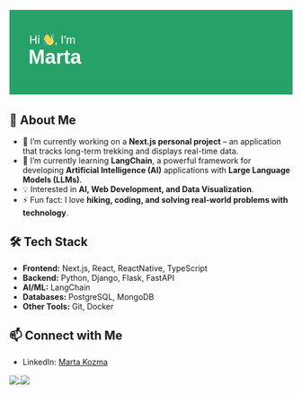 ![Bannière de mon profil GitHub](header.png)

## 🚀 About Me  
- 🔭 I’m currently working on a **Next.js personal project** – an application that tracks long-term trekking and displays real-time data.  
- 🌱 I’m currently learning **LangChain**, a powerful framework for developing **Artificial Intelligence (AI)** applications with **Large Language Models (LLMs)**.  
- 💡 Interested in **AI, Web Development, and Data Visualization**.  
- ⚡ Fun fact: I love **hiking, coding, and solving real-world problems with technology**.

  
## 🛠 Tech Stack  
- **Frontend:** Next.js, React, ReactNative, TypeScript  
- **Backend:** Python, Django, Flask, FastAPI
- **AI/ML:** LangChain
- **Databases:** PostgreSQL, MongoDB
- **Other Tools:** Git, Docker


## 📫 Connect with Me  
- LinkedIn: [Marta Kozma](https://www.linkedin.com/in/marta-kozma/)  

<!--
**kozmarti/kozmarti** is a ✨ _special_ ✨ repository because its `README.md` (this file) appears on your GitHub profile.

Here are some ideas to get you started:

- 🔭 I’m currently working on ...
- 🌱 I’m currently learning ...
- 👯 I’m looking to collaborate on ...
- 🤔 I’m looking for help with ...
- 💬 Ask me about ...
- 📫 How to reach me: ...
- 😄 Pronouns: ...
- ⚡ Fun fact: ...
-->

<!--START_SECTION:activity-->
<a href="https://github.com/anuraghazra/github-readme-stats">
	<img height=200 align="center" src="https://github-readme-stats.vercel.app/api?username=kozmarti" />
</a>

<a href="https://github.com/anuraghazra/convoychat">
	<img height=200 align="center" src="https://github-readme-stats.vercel.app/api/top-langs/?username=kozmarti&layout=compact" />
</a>

